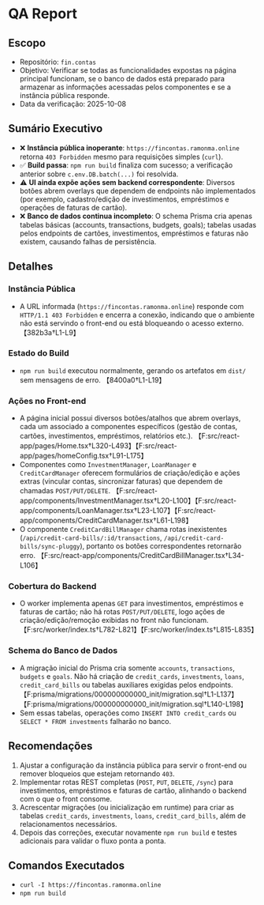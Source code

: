 # QA Report

## Escopo
- Repositório: `fin.contas`
- Objetivo: Verificar se todas as funcionalidades expostas na página principal funcionam, se o banco de dados está preparado para armazenar as informações acessadas pelos componentes e se a instância pública responde.
- Data da verificação: 2025-10-08

## Sumário Executivo
- ❌ **Instância pública inoperante**: `https://fincontas.ramonma.online` retorna `403 Forbidden` mesmo para requisições simples (`curl`).
- ✅ **Build passa**: `npm run build` finaliza com sucesso; a verificação anterior sobre `c.env.DB.batch(...)` foi resolvida.
- ⚠️ **UI ainda expõe ações sem backend correspondente**: Diversos botões abrem overlays que dependem de endpoints não implementados (por exemplo, cadastro/edição de investimentos, empréstimos e operações de faturas de cartão).
- ❌ **Banco de dados continua incompleto**: O schema Prisma cria apenas tabelas básicas (accounts, transactions, budgets, goals); tabelas usadas pelos endpoints de cartões, investimentos, empréstimos e faturas não existem, causando falhas de persistência.

## Detalhes

### Instância Pública
- A URL informada (`https://fincontas.ramonma.online`) responde com `HTTP/1.1 403 Forbidden` e encerra a conexão, indicando que o ambiente não está servindo o front-end ou está bloqueando o acesso externo. 【382b3a†L1-L9】

### Estado do Build
- `npm run build` executou normalmente, gerando os artefatos em `dist/` sem mensagens de erro. 【8400a0†L1-L19】

### Ações no Front-end
- A página inicial possui diversos botões/atalhos que abrem overlays, cada um associado a componentes específicos (gestão de contas, cartões, investimentos, empréstimos, relatórios etc.). 【F:src/react-app/pages/Home.tsx†L320-L493】【F:src/react-app/pages/homeConfig.tsx†L91-L175】
- Componentes como `InvestmentManager`, `LoanManager` e `CreditCardManager` oferecem formulários de criação/edição e ações extras (vincular contas, sincronizar faturas) que dependem de chamadas `POST/PUT/DELETE`. 【F:src/react-app/components/InvestmentManager.tsx†L20-L100】【F:src/react-app/components/LoanManager.tsx†L23-L107】【F:src/react-app/components/CreditCardManager.tsx†L61-L198】
- O componente `CreditCardBillManager` chama rotas inexistentes (`/api/credit-card-bills/:id/transactions`, `/api/credit-card-bills/sync-pluggy`), portanto os botões correspondentes retornarão erro. 【F:src/react-app/components/CreditCardBillManager.tsx†L34-L106】

### Cobertura do Backend
- O worker implementa apenas `GET` para investimentos, empréstimos e faturas de cartão; não há rotas `POST/PUT/DELETE`, logo ações de criação/edição/remoção exibidas no front não funcionam. 【F:src/worker/index.ts†L782-L821】【F:src/worker/index.ts†L815-L835】

### Schema do Banco de Dados
- A migração inicial do Prisma cria somente `accounts`, `transactions`, `budgets` e `goals`. Não há criação de `credit_cards`, `investments`, `loans`, `credit_card_bills` ou tabelas auxiliares exigidas pelos endpoints. 【F:prisma/migrations/000000000000_init/migration.sql†L1-L137】【F:prisma/migrations/000000000000_init/migration.sql†L140-L198】
- Sem essas tabelas, operações como `INSERT INTO credit_cards` ou `SELECT * FROM investments` falharão no banco.

## Recomendações
1. Ajustar a configuração da instância pública para servir o front-end ou remover bloqueios que estejam retornando `403`.
2. Implementar rotas REST completas (`POST`, `PUT`, `DELETE`, `/sync`) para investimentos, empréstimos e faturas de cartão, alinhando o backend com o que o front consome.
3. Acrescentar migrações (ou inicialização em runtime) para criar as tabelas `credit_cards`, `investments`, `loans`, `credit_card_bills`, além de relacionamentos necessários.
4. Depois das correções, executar novamente `npm run build` e testes adicionais para validar o fluxo ponta a ponta.

## Comandos Executados
- `curl -I https://fincontas.ramonma.online`
- `npm run build`
